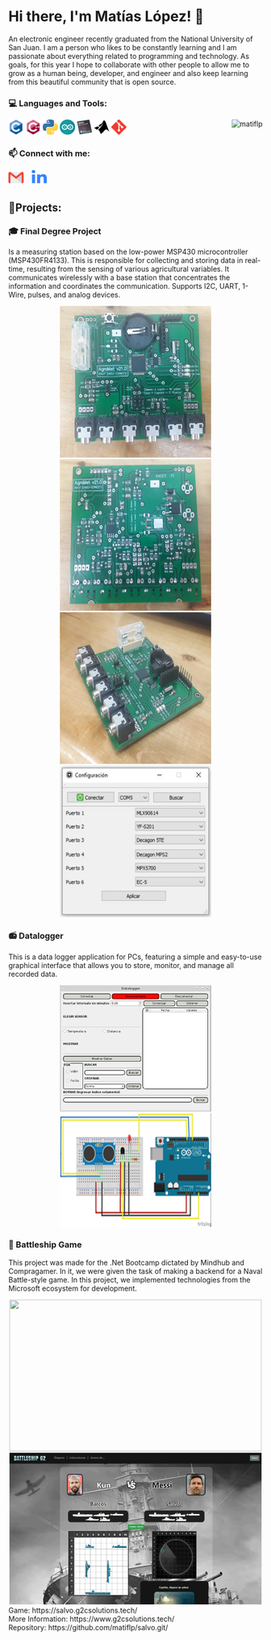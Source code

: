 # Hi there, I'm Matías López! 👋
An electronic engineer recently graduated from the National University of San Juan. I am a person who likes to be constantly learning and I am passionate about everything related to programming and technology. As goals, for this year I hope to collaborate with other people to allow me to grow as a human being, developer, and engineer and also keep learning from this beautiful community that is open source.

### 💻 Languages and Tools:
<p>
  <img width="30" height="30" src="https://raw.githubusercontent.com/jesu95/jesu95/main/img/c-original.svg">
  <img width="30" height="30" src="https://raw.githubusercontent.com/jesu95/jesu95/main/img/cplusplus-original.svg">
  <img width="30" height="30" src="https://github.com/matiflp/matiflp/blob/master/img/Python-logo-notext.svg">
  <img width="30" height="30" src="https://raw.githubusercontent.com/jesu95/jesu95/main/img/arduino.svg">
  <img width="30" height="30" src="https://raw.githubusercontent.com/jesu95/jesu95/main/img/msp430.png">
  <img width="30" height="30" src="https://raw.githubusercontent.com/jesu95/jesu95/main/img/mathworks.svg">
  <img width="30" height="30" src="https://raw.githubusercontent.com/jesu95/jesu95/main/img/git.svg">
  <img align="right" src="https://github-readme-stats.vercel.app/api/top-langs?username=matiflp&show_icons=true&locale=en&layout=compact" alt="matiflp" />
</p>

### 📫 Connect with me:
<p>
<a href="mailto:matilpcsd227@gmail.com"><img alt="Gmail" width="30" height="30" src="https://raw.githubusercontent.com/jesu95/jesu95/main/img/gmail.svg"></a>
&nbsp;&nbsp;&nbsp;<a href="https://www.linkedin.com/in/matias-lopez-ba3531145/"><img alt="LinkedIn" width="30" height="30" src="https://raw.githubusercontent.com/jesu95/jesu95/main/img/linkedin.svg"></a>
</p>

## 🔭Projects:

### 🎓 Final Degree Project 

Is a measuring station based on the low-power MSP430 microcontroller (MSP430FR4133). This is responsible for collecting and storing data in real-time, resulting from the sensing of various agricultural variables. It communicates wirelessly with a base station that concentrates the information and coordinates the communication. Supports I2C, UART, 1-Wire, pulses, and analog devices.

<div align="center">
  <img width="300" height="300" src="https://github.com/matiflp/matiflp/blob/master/img/20211119_114427.jpg">
  <img width="300" height="300" src="https://github.com/matiflp/matiflp/blob/master/img/20211119_114433.jpg">
</div>
<div align="center">
  <img width="300" height="300" src="https://github.com/matiflp/matiflp/blob/master/img/20211119_114441.jpg">
  <img width="300" height="300" src="https://raw.githubusercontent.com/jesu95/jesu95/main/img/app.jpg">
</div>

### 📻 Datalogger 

This is a data logger application for PCs, featuring a simple and easy-to-use graphical interface that allows you to store, monitor, and manage all recorded data.

<div align="center">
  <img width="300" height="250" src="https://raw.githubusercontent.com/jesu95/jesu95/main/img/datalogger.png">
  <img width="300" height="225" src="https://raw.githubusercontent.com/jesu95/jesu95/main/img/arduino.png">
</div>

### :ship: Battleship Game
This project was made for the .Net Bootcamp dictated by Mindhub and Compragamer. In it, we were given the task of making a backend for a Naval Battle-style game. In this project, we implemented technologies from the Microsoft ecosystem for development.

<div align="center">
  <img width="500" height="300" src="https://github.com/matiflp/matiflp/blob/master/img/gif2.gif">
  <img width="500" height="300" src="https://github.com/matiflp/matiflp/blob/master/img/Juego.png">
</div>

<div align="left">
  Game: https://salvo.g2csolutions.tech/
</div>
<div align="left">
  More Information: https://www.g2csolutions.tech/
</div>
<div align="left">
  Repository: https://github.com/matiflp/salvo.git/
</div>

